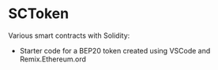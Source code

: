 # SCToken
Various smart contracts with Solidity: 
- Starter code for a BEP20 token created using VSCode and Remix.Ethereum.ord
